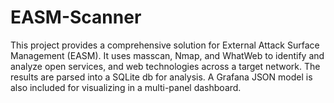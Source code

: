 # EASM-Scanner
This project provides a comprehensive solution for External Attack Surface Management (EASM). It uses masscan, Nmap, and WhatWeb to identify and analyze open services, and web technologies across a target network. The results are parsed into a SQLite db for analysis. A Grafana JSON model is also included for visualizing in a multi-panel dashboard.
